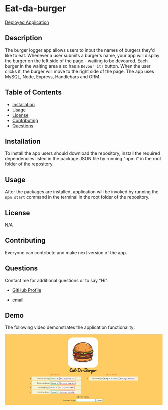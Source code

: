 # Eat-da-burger

[Deployed Application](https://dry-basin-88411.herokuapp.com/)

## Description

The burger logger app allows users to input the names of burgers they'd like to eat. Whenever a user submits a burger's name, your app will display the burger on the left side of the page - waiting to be devoured. Each burger in the waiting area also has a `Devour it!` button. When the user clicks it, the burger will move to the right side of the page. The app uses MySQL, Node, Express, Handlebars and ORM. 

## Table of Contents

- [Installation](#installation)
- [Usage](#usage)
- [License](#license)
- [Contributing](#contributing)
- [Questions](#questions)

## Installation

To install the app users should download the repository, install the required dependencies listed in the package.JSON file by running "npm i" in the root folder of the repository.

## Usage

After the packages are installed, application will be invoked by running the `npm start` command in the terminal in the root folder of the repository.

## License

N/A

## Contributing

Everyone can contribute and make next version of the app.

## Questions

Contact me for additional questions or to say "Hi":

- [GitHub Profile](https://github.com/kiankovskaia)

- [email](mailto:kiankovskaia@gmail.com)

## Demo

The following video demonstrates the application functionality:

![DEMO](public/assets/demo.JPG)
